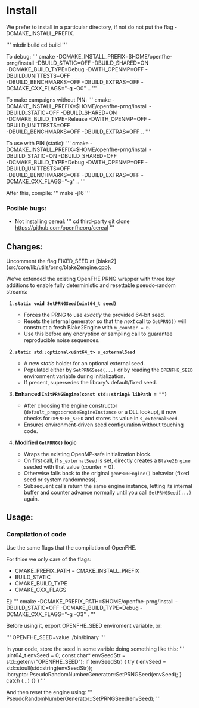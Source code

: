 


# Install

We prefer to install in a particular directory, if not do not put the flag
-DCMAKE_INSTALL_PREFIX.

'''
mkdir build
cd build
'''

To debug:
'''
cmake -DCMAKE_INSTALL_PREFIX=$HOME/openfhe-prng/install -DBUILD_STATIC=OFF -DBUILD_SHARED=ON \
      -DCMAKE_BUILD_TYPE=Debug -DWITH_OPENMP=OFF -DBUILD_UNITTESTS=OFF \
      -DBUILD_BENCHMARKS=OFF -DBUILD_EXTRAS=OFF -DCMAKE_CXX_FLAGS="-g -O0" ..
'''

To make campaigns without PIN:
'''
cmake -DCMAKE_INSTALL_PREFIX=$HOME/openfhe-prng/install -DBUILD_STATIC=OFF -DBUILD_SHARED=ON \
      -DCMAKE_BUILD_TYPE=Release -DWITH_OPENMP=OFF -DBUILD_UNITTESTS=OFF \
      -DBUILD_BENCHMARKS=OFF -DBUILD_EXTRAS=OFF ..
'''

To use with PIN (static):
'''
cmake -DCMAKE_INSTALL_PREFIX=$HOME/openfhe-prng/install -DBUILD_STATIC=ON -DBUILD_SHARED=OFF \
      -DCMAKE_BUILD_TYPE=Debug -DWITH_OPENMP=OFF -DBUILD_UNITTESTS=OFF \
      -DBUILD_BENCHMARKS=OFF -DBUILD_EXTRAS=OFF -DCMAKE_CXX_FLAGS="-g" ..
'''

After this, compile:
'''
make -j16
'''

### Posible bugs:

- Not installing cereal:
'''
cd third-party
git clone https://github.com/openfheorg/cereal
'''

## Changes:

Uncomment the flag FIXED_SEED at [blake2]{src/core/lib/utils/prng/blake2engine.cpp}.

We’ve extended the existing OpenFHE PRNG wrapper with three key additions to enable fully deterministic and resettable pseudo‑random streams:

1. **`static void SetPRNGSeed(uint64_t seed)`**
   - Forces the PRNG to use *exactly* the provided 64‑bit seed.
   - Resets the internal generator so that the *next* call to `GetPRNG()` will construct a fresh Blake2Engine with `m_counter = 0`.
   - Use this before any encryption or sampling call to guarantee reproducible noise sequences.

2. **`static std::optional<uint64_t> s_externalSeed`**
   - A new *static* holder for an optional external seed.
   - Populated either by `SetPRNGSeed(...)` or by reading the `OPENFHE_SEED` environment variable during initialization.
   - If present, supersedes the library’s default/fixed seed.

3. **Enhanced `InitPRNGEngine(const std::string& libPath = "")`**
   - After choosing the engine constructor (`default_prng::createEngineInstance` or a DLL lookup), it now checks for `OPENFHE_SEED` and stores its value in `s_externalSeed`.
   - Ensures environment‑driven seed configuration without touching code.

4. **Modified `GetPRNG()` logic**
   - Wraps the existing OpenMP‑safe initialization block.
   - On first call, if `s_externalSeed` is set, directly creates a `Blake2Engine` seeded with that value (counter = 0).
   - Otherwise falls back to the original `genPRNGEngine()` behavior (fixed seed or system randomness).
   - Subsequent calls return the same engine instance, letting its internal buffer and counter advance normally until you call `SetPRNGSeed(...)` again.

## Usage:

### Compilation of code


Use the same flags that the compilation of OpenFHE.

For thise we only care of the flags:

-  CMAKE_PREFIX_PATH = CMAKE_INSTALL_PREFIX
-  BUILD_STATIC
-  CMAKE_BUILD_TYPE
-  CMAKE_CXX_FLAGS

Ej:
'''
cmake -DCMAKE_PREFIX_PATH=$HOME/openfhe-prng/install -DBUILD_STATIC=OFF -DCMAKE_BUILD_TYPE=Debug -DCMAKE_CXX_FLAGS="-g -O3" .
'''

Before using it, export OPENFHE_SEED enviroment variable, or:

'''
OPENFHE_SEED=value ./bin/binary
'''

In your code, store the seed in some varible doing something like this:
'''
uint64_t envSeed = 0;
const char* envSeedStr = std::getenv("OPENFHE_SEED");
if (envSeedStr) {
    try {
        envSeed = std::stoull(std::string(envSeedStr));
        lbcrypto::PseudoRandomNumberGenerator::SetPRNGSeed(envSeed);
    }
    catch (...) {}
}
'''

And then reset the engine using:
'''
PseudoRandomNumberGenerator::SetPRNGSeed(envSeed);
'''


